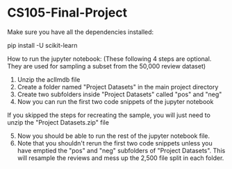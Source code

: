 # CS105-Final-Project

Make sure you have all the dependencies installed:

pip install -U scikit-learn

How to run the jupyter notebook:
(These following 4 steps are optional. They are used for sampling a subset from the 50,000 review dataset)
1. Unzip the aclImdb file 
2. Create a folder named "Project Datasets" in the main project directory
3. Create two subfolders inside "Project Datasets" called "pos" and "neg"
4. Now you can run the first two code snippets of the jupyter notebook

If you skipped the steps for recreating the sample, you will just need to unzip the "Project Datasets.zip" file 

5. Now you should be able to run the rest of the jupyter notebook file.
6. Note that you shouldn't rerun the first two code snippets unless you have emptied the "pos" and "neg" subfolders of "Project Datasets". This will resample the reviews and mess up the 2,500 file split in each folder.
